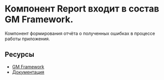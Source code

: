 # Компонент Report входит в состав GM Framework.

Компонент формирования отчёта о полученных ошибках в процессе работы приложения.

## Ресурсы
- [GM Framework](https://apps.gearmagic.ru/framework)
- [Документация](https://apps.gearmagic.ru/component/framework-report)
